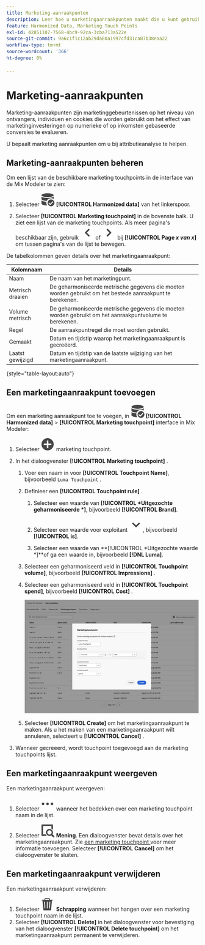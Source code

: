 ```yaml
---
title: Marketing-aanraakpunten
description: Leer hoe u marketingaanraakpunten maakt die u kunt gebruiken als onderdeel van het harmoniseren van uw gegevens in de Mix Modeler.
feature: Harmonized Data, Marketing Touch Points
exl-id: 42851107-7568-4bc9-92ca-3cba713a522e
source-git-commit: 9a6c1f1c12ab29da80a1997cfd31ca07b38eaa22
workflow-type: tm+mt
source-wordcount: '366'
ht-degree: 0%

---
```


# Marketing-aanraakpunten

Marketing-aanraakpunten zijn marketinggebeurtenissen op het niveau van ontvangers, individuen en cookies die worden gebruikt om het effect van marketinginvesteringen op numerieke of op inkomsten gebaseerde conversies te evalueren.

U bepaalt marketing aanraakpunten om u bij attributieanalyse te helpen.

## Marketing-aanraakpunten beheren

Om een lijst van de beschikbare marketing touchpoints in de interface van de Mix Modeler te zien:

1. Selecteer ![ DataSearch ](/help/assets/icons/DataCheck.svg) **[!UICONTROL Harmonized data]** van het linkerspoor.

1. Selecteer **[!UICONTROL Marketing touchpoint]** in de bovenste balk. U ziet een lijst van de marketing touchpoints. Als meer pagina&#39;s beschikbaar zijn, gebruik ![ Pijl links ](/help/assets/icons/ChevronLeft.svg) of ![ Pijl rechts ](/help/assets/icons/ChevronRight.svg) bij **[!UICONTROL Page _x _van_ x_]** om tussen pagina&#39;s van de lijst te bewegen.

De tabelkolommen geven details over het marketingaanraakpunt:

| Kolomnaam | Details |
| --- | ---|
| Naam | De naam van het marketingpunt. |
| Metrisch draaien | De geharmoniseerde metrische gegevens die moeten worden gebruikt om het bestede aanraakpunt te berekenen. |
| Volume metrisch | De geharmoniseerde metrische gegevens die moeten worden gebruikt om het aanraakpuntvolume te berekenen. |
| Regel | De aanraakpuntregel die moet worden gebruikt. |
| Gemaakt | Datum en tijdstip waarop het marketingaanraakpunt is gecreëerd. |
| Laatst gewijzigd | Datum en tijdstip van de laatste wijziging van het marketingaanraakpunt. |

{style="table-layout:auto"}

## Een marketingaanraakpunt toevoegen

Om een marketing aanraakpunt toe te voegen, in ![ DataSearch ](/help/assets/icons/DataCheck.svg) **[!UICONTROL Harmonized data]** > **[!UICONTROL Marketing touchpoint]** interface in Mix Modeler:

1. Selecteer ![ toevoegen ](/help/assets/icons/AddCircle.svg) marketing touchpoint.

1. In het dialoogvenster **[!UICONTROL Marketing touchpoint]** .

   1. Voer een naam in voor **[!UICONTROL Touchpoint Name]**, bijvoorbeeld `Luma Touchpoint` .

   1. Definieer een **[!UICONTROL Touchpoint rule]** .

      1. Selecteer een waarde van **[!UICONTROL *Uitgezochte geharmoniseerde *]**, bijvoorbeeld **[!UICONTROL Brand]**.

      1. Selecteer een waarde voor exploitant ![ Chevron ](/help/assets/icons/ChevronDown.svg), bijvoorbeeld **[!UICONTROL is]**.

      1. Selecteer een waarde van **[!UICONTROL *Uitgezochte waarde *]**of ga een waarde in, bijvoorbeeld **[!DNL Luma]**.

   1. Selecteer een geharmoniseerd veld in **[!UICONTROL Touchpoint volume]**, bijvoorbeeld **[!UICONTROL Impressions]** .

   1. Selecteer een geharmoniseerd veld in **[!UICONTROL Touchpoint spend]**, bijvoorbeeld **[!UICONTROL Cost]** .

      ![ Marketing touchpoint ](/help/assets/create-touchpoint.png)

   1. Selecteer **[!UICONTROL Create]** om het marketingaanraakpunt te maken. Als u het maken van een marketingaanraakpunt wilt annuleren, selecteert u **[!UICONTROL Cancel]** .

1. Wanneer gecreeerd, wordt touchpoint toegevoegd aan de marketing touchpoints lijst.


## Een marketingaanraakpunt weergeven

Een marketingaanraakpunt weergeven:

1. Selecteer ![ Meer ](/help/assets/icons/More.svg) wanneer het bedekken over een marketing touchpoint naam in de lijst.

1. Selecteer ![ Mening ](/help/assets/icons/ViewDetail.svg) **Mening**. Een dialoogvenster bevat details over het marketingaanraakpunt. Zie [ een marketing touchpoint ](#add-a-marketing-touchpoint) voor meer informatie toevoegen. Selecteer **[!UICONTROL Cancel]** om het dialoogvenster te sluiten.


## Een marketingaanraakpunt verwijderen

Een marketingaanraakpunt verwijderen:

1. Selecteer ![ Schrapping ](/help/assets/icons/Delete.svg) **Schrapping** wanneer het hangen over een marketing touchpoint naam in de lijst.
1. Selecteer **[!UICONTROL Delete]** in het dialoogvenster voor bevestiging van het dialoogvenster **[!UICONTROL Delete touchpoint]** om het marketingaanraakpunt permanent te verwijderen.

